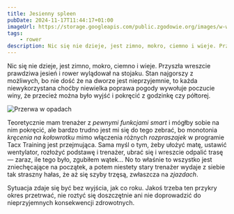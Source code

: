 ```yaml
---
title: Jesienny spleen
pubDate: 2024-11-17T11:44:17+01:00
imageUrl: https://storage.googleapis.com/public.zgodowie.org/images/w-wesolej.jpg
tags:
    - rower
description: Nic się nie dzieje, jest zimno, mokro, ciemno i wieje. Przyszła wreszcie prawdziwa jesień i rower wylądował na stojaku. Stan najgorszy z możliwych, bo nie dość że na dworze jest nieprzyjemnie, to każda niewykorzystana choćby niewielka poprawa pogody wywołuje poczucie winy, że przecież można było wyjść i pokręcić z godzinkę czy półtorej.
---
```


Nic się nie dzieje, jest zimno, mokro, ciemno i wieje. Przyszła wreszcie prawdziwa jesień i rower wylądował na stojaku. Stan najgorszy z możliwych, bo nie dość że na dworze jest nieprzyjemnie, to każda niewykorzystana choćby niewielka poprawa pogody wywołuje poczucie winy, że przecież można było wyjść i pokręcić z godzinkę czy półtorej.

![Przerwa w opadach](https://storage.googleapis.com/public.zgodowie.org/images/w-wesolej.jpg)

Teoretycznie mam trenażer z _pewnymi funkcjami smart_ i mógłby sobie na nim pokręcić, ale bardzo trudno jest mi się do tego zebrać, bo monotonia _kręcenia na kołowrotku_ mimo włączenia różnych _rozpraszajek_ w programie Tacx Training jest przejmująca. Sama myśl o tym, żeby ułożyć matę, ustawić wentylator, rozłożyć podstawę i trenażer, ubrać się i wreszcie odpalić trasę &mdash; zaraz, ile tego było, zgubiłem wątek... No to właśnie to wszystko jest zniechęcające na początek, a potem niestety stary trenażer wydaje z siebie tak straszny hałas, że aż się szyby trzęsą, zwłaszcza na _zjazdach_.

Sytuacja zdaje się być bez wyjścia, jak co roku. Jakoś trzeba ten przykry okres przetrwać, nie roztyć się doszczętnie ani nie doprowadzić do nieprzyjemnych konsekwencji zdrowotnych.
